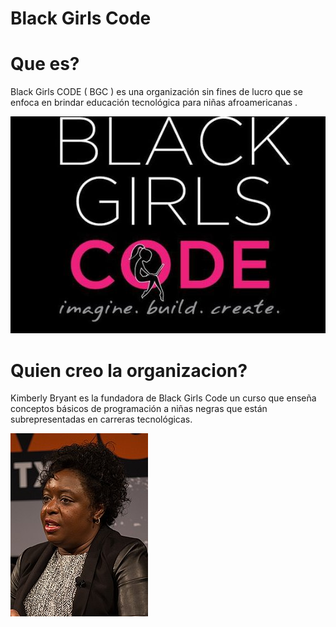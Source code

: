 # Black Girls Code

# Que es?
Black Girls CODE ( BGC ) es una organización sin fines de lucro que se enfoca en brindar educación tecnológica para niñas afroamericanas .

![Blackgirlscode.jpg](https://github.com/CarlosMilanDiaz/SMX2-M8UF1A1-HistoriaWeb-2006-2020-BlackGirlsCode-CarlosMilan-/blob/main/black-girls-code.jpg)

# Quien creo la organizacion?

Kimberly Bryant es la fundadora de Black Girls Code un curso que enseña conceptos básicos de programación a niñas negras que están subrepresentadas en carreras tecnológicas.

![KimberlyBriant](https://github.com/CarlosMilanDiaz/SMX2-M8UF1A1-HistoriaWeb-2006-2020-BlackGirlsCode-CarlosMilan-/blob/main/KimberlyBryant.jpg)
